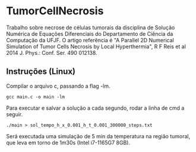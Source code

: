 # TumorCellNecrosis

Trabalho sobre necrose de células tumorais da disciplina de Solução Numérica de Equações Diferenciais do Departamento de Ciência da Computação da UFJF. 
O artigo referência é "A Parallel 2D Numerical Simulation of Tumor Cells Necrosis by Local Hyperthermia", R F Reis et al 2014 J. Phys.: Conf. Ser. 490 012138. 

## Instruções (Linux)
Compilar o arquivo c, passando a flag -lm.
```
gcc main.c -o main -lm
```

Para executar e salvar a solução a cada segundo, rodar a linha de cmd a seguir. 
```
./main > sol_tempo_h_x_0.001_h_t_0.001_300000_steps.txt
```

Será executada uma simulação de 5 min da temperatura na região tumoral, que leva em torno de 1m30s (Intel i7-1165G7 8GB). 
